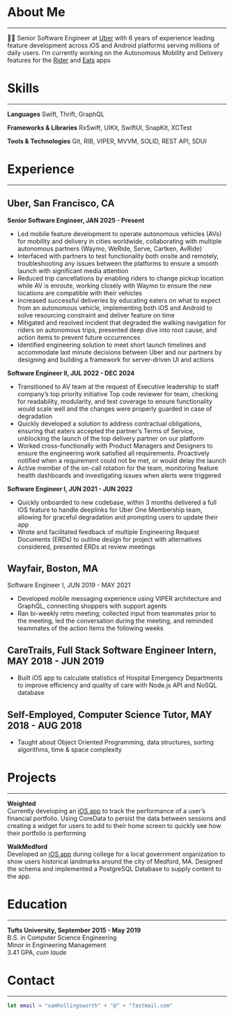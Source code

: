 # About Me

***

👨‍💻 Senior Software Engineer at [Uber](https://www.uber.com) with 6 years of experience leading feature development across iOS and
Android platforms serving millions of daily users. I’m currently working on the Autonomous Mobility and Delivery features for the [Rider](https://apps.apple.com/us/app/uber-request-a-ride/id368677368) and [Eats](https://apps.apple.com/us/app/uber-eats-food-delivery/id1058959277) apps

# Skills

***  

**Languages** 
Swift, Thrift, GraphQL

**Frameworks & Libraries** 
RxSwift, UIKit, SwiftUI, SnapKit, XCTest

**Tools & Technologies** 
Git, RIB, VIPER, MVVM, SOLID, REST API, SDUI

# Experience

***  

## Uber, San Francisco, CA
**Senior Software Engineer, JAN 2025 - Present**
- Led mobile feature development to operate autonomous vehicles (AVs) for mobility and delivery in cities
worldwide, collaborating with multiple autonomous partners (Waymo, WeRide, Serve, Cartken, AvRide)
- Interfaced with partners to test functionality both onsite and remotely, troubleshooting any issues between
the platforms to ensure a smooth launch with significant media attention
- Reduced trip cancellations by enabling riders to change pickup location while AV is enroute, working
closely with Waymo to ensure the new locations are compatible with their vehicles
- Increased successful deliveries by educating eaters on what to expect from an autonomous vehicle,
implementing both iOS and Android to solve resourcing constraint and deliver feature on time
- Mitigated and resolved incident that degraded the walking navigation for riders on autonomous trips,
presented deep dive into root cause, and action items to prevent future occurrences
- Identified engineering solution to meet short launch timelines and accommodate last minute decisions
between Uber and our partners by designing and building a framework for server-driven UI and actions

**Software Engineer II, JUL 2022 - DEC 2024**
- Transitioned to AV team at the request of Executive leadership to staff company’s top priority initiative
Top code reviewer for team, checking for readability, modularity, and test coverage to ensure functionality
would scale well and the changes were properly guarded in case of degradation
- Quickly developed a solution to address contractual obligations, ensuring that eaters accepted the
partner’s Terms of Service, unblocking the launch of the top delivery partner on our platform
- Worked cross-functionally with Product Managers and Designers to ensure the engineering work satisfied
all requirements. Proactively notified when a requirement could not be met, or would delay the launch
- Active member of the on-call rotation for the team, monitoring feature health dashboards and investigating
issues when alerts were triggered

**Software Engineer I, JUN 2021 - JUN 2022**
- Quickly onboarded to new codebase, within 3 months delivered a full iOS feature to handle deeplinks for
Uber One Membership team, allowing for graceful degradation and prompting users to update their app
- Wrote and facilitated feedback of multiple Engineering Request Documents (ERDs) to outline design for
project with alternatives considered, presented ERDs at review meetings

## Wayfair, Boston, MA
Software Engineer I, JUN 2019 - MAY 2021
- Developed mobile messaging experience using VIPER architecture and GraphQL, connecting shoppers
with support agents
- Ran bi-weekly retro meeting; collected input from teammates prior to the meeting, led the conversation
during the meeting, and reminded teammates of the action items the following weeks

## CareTrails, Full Stack Software Engineer Intern, MAY 2018 - JUN 2019
- Built iOS app to calculate statistics of Hospital Emergency Departments to improve efficiency and quality
of care with Node.js API and NoSQL database

## Self-Employed, Computer Science Tutor, MAY 2018 - AUG 2018
- Taught about Object Oriented Programming, data structures, sorting algorithms, time & space complexity

# Projects

***  

**Weighted**  
Currently developing an [iOS app](https://github.com/samhollingsworth/weighted#readme) to track the performance of a user’s financial portfolio. Using CoreData to persist the data between sessions and creating a widget for users to add to their home screen to quickly see how their portfolio is performing

**WalkMedford**  
Developed an [iOS app](https://github.com/walkMedfordiOS/iOSapp#readme) during college for a local government organization to show users historical landmarks around the city of Medford, MA. Designed the schema and implemented a PostgreSQL Database to supply content to the app.

# Education

***  

**Tufts University, September 2015 - May 2019**  
B.S. in Computer Science Engineering  
Minor in Engineering Management  
3.41 GPA, _cum laude_

# Contact

***  

~~~swift
let email = "samhollingsworth" + "@" + "fastmail.com"
~~~
